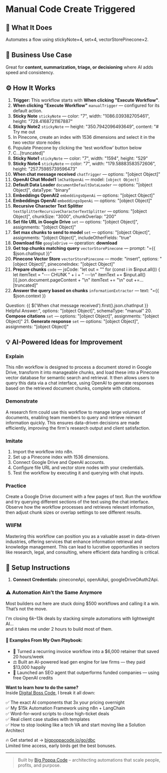 # Manual Code Create Triggered
  ## 🚀 What It Does
  Automates a flow using stickyNote×4, set×4, vectorStorePinecone×2.
  
  ## 💼 Business Use Case
  Great for **content, summarization, triage, or decisioning** where AI adds speed and consistency.
  
  ## ⚙️ How It Works
  1. **Trigger:** This workflow starts with **When clicking "Execute Workflow"**.
  2. **When clicking "Execute Workflow"** `manualTrigger` — configured for its default action.
3. **Sticky Note** `stickyNote` — color: "7", width: "1086.039382705461", height: "728.4168721167887"
4. **Sticky Note2** `stickyNote` — height: "350.7942096493649", content: "# Try me out
1. In Pinecone, create an index with 1536 dimensions and select it in the two vector store nodes
2. Populate Pinecone by clicking the 'test workflow' button below
3. C…[truncated]"
5. **Sticky Note1** `stickyNote` — color: "7", width: "1594", height: "529"
6. **Sticky Note4** `stickyNote` — color: "7", width: "179.58883583572606", height: "257.75985739596473"
7. **When chat message received** `chatTrigger` — options: "[object Object]"
8. **OpenAI Chat Model1** `lmChatOpenAi` — model: `[object Object]`
9. **Default Data Loader** `documentDefaultDataLoader` — options: "[object Object]", dataType: "binary"
10. **Embeddings OpenAI2** `embeddingsOpenAi` — options: "[object Object]"
11. **Embeddings OpenAI** `embeddingsOpenAi` — options: "[object Object]"
12. **Recursive Character Text Splitter** `textSplitterRecursiveCharacterTextSplitter` — options: "[object Object]", chunkSize: "3000", chunkOverlap: "200"
13. **Set file URL in Google Drive** `set` — options: "[object Object]", assignments: "[object Object]"
14. **Set max chunks to send to model** `set` — options: "[object Object]", assignments: "[object Object]", includeOtherFields: "true"
15. **Download file** `googleDrive` — operation: **download**
16. **Get top chunks matching query** `vectorStorePinecone` — prompt: "={{ $json.chatInput }}"
17. **Pinecone Vector Store** `vectorStorePinecone` — mode: "insert", options: "[object Object]", pineconeIndex: "[object Object]"
18. **Prepare chunks** `code` — jsCode: "let out = ""
for (const i in $input.all()) {
  let itemText = "--- CHUNK " + i + " ---\n"
  itemText += $input.all()[i].json.document.pageContent + "\n"
  itemText += "\n"
  out +=…[truncated]"
19. **Answer the query based on chunks** `informationExtractor` — text: "={{ $json.context }}

Question: {{ $('When chat message received').first().json.chatInput }}
Helpful Answer:", options: "[object Object]", schemaType: "manual"
20. **Compose citations** `set` — options: "[object Object]", assignments: "[object Object]"
21. **Generate response** `set` — options: "[object Object]", assignments: "[object Object]"
  
  ## 💡 AI-Powered Ideas for Improvement
  ### Explain
This n8n workflow is designed to process a document stored in Google Drive, transform it into manageable chunks, and load these into a Pinecone vector database for semantic search and retrieval. It then allows users to query this data via a chat interface, using OpenAI to generate responses based on the retrieved document chunks, complete with citations.

### Demonstrate
A research firm could use this workflow to manage large volumes of documents, enabling team members to query and retrieve relevant information quickly. This ensures data-driven decisions are made efficiently, improving the firm's research output and client satisfaction.

### Imitate
1. Import the workflow into n8n.
2. Set up a Pinecone index with 1536 dimensions.
3. Connect Google Drive and OpenAI accounts.
4. Configure file URL and vector store nodes with your credentials.
5. Test the workflow by executing it and querying with chat inputs.

### Practice
Create a Google Drive document with a few pages of text. Run the workflow and try querying different sections of the text using the chat interface. Observe how the workflow processes and retrieves relevant information, then adjust chunk sizes or overlap settings to see different results.

### WIIFM
Mastering this workflow can position you as a valuable asset in data-driven industries, offering services that enhance information retrieval and knowledge management. This can lead to lucrative opportunities in sectors like research, legal, and consulting, where efficient data handling is critical.
  
  ## 🔧 Setup Instructions
  1. **Connect Credentials:** pineconeApi, openAiApi, googleDriveOAuth2Api.
  
### ⚠️ Automation Ain’t the Same Anymore

Most builders out here are stuck doing $500 workflows and calling it a win.  
That’s not the move.  

I'm closing $6k–$13k deals by stacking simple automations with lightweight AI...  
and it takes me under 2 hours to build most of them.

#### 🧠 Examples From My Own Playbook:
- 🔁 Turned a recurring invoice workflow into a $6,000 retainer that saved 20 hours/week  
- ⚖️ Built an AI-powered lead gen engine for law firms — they paid $13,000 happily  
- 🚀 Launched an SEO agent that outperforms funded companies — using free OpenAI credits  

**Want to learn how to do the same?**  
Inside [Digital Boss Code](https://bigpoppacode.io/go/dbc), I break it all down:

✅ The exact AI components that 3x your pricing overnight  
✅ My $15k Automation Framework using n8n + LangChain  
✅ Word-for-word scripts to close high-ticket deals  
✅ Real client case studies with templates  
✅ How to stop looking like a tech VA and start moving like a Solution Architect  

🔥 Get started at → [bigpoppacode.io/go/dbc](https://bigpoppacode.io/go/dbc)  
Limited time access, early birds get the best bonuses.

---
> Built by [Big Poppa Code](https://bigpoppacode.io) – architecting automations that scale people, profits, and purpose.
  